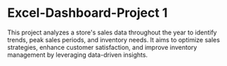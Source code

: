 # Excel-Dashboard-Project 1
This project analyzes a store's sales data throughout the year to identify trends, peak sales periods, and inventory needs. It aims to optimize sales strategies, enhance customer satisfaction, and improve inventory management by leveraging data-driven insights.

